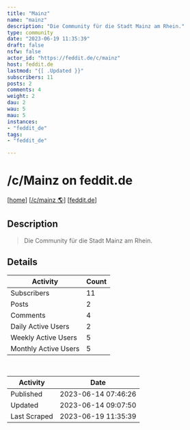 ```yaml
---
title: "Mainz" 
name: "mainz"
description: "Die Community für die Stadt Mainz am Rhein."
type: community
date: "2023-06-19 11:35:39"
draft: false
nsfw: false
actor_id: "https://feddit.de/c/mainz"
host: feddit.de
lastmod: "{[ .Updated }}"
subscribers: 11
posts: 2
comments: 4
weight: 2
dau: 2
wau: 5
mau: 5
instances:
- "feddit_de"
tags: 
- "feddit_de"

---
```


# /c/Mainz on feddit.de

[[home](/)]
[[/c/mainz 🌎](https://feddit.de/c/mainz)]
[[feddit.de](/instances/feddit_de)]


## Description 

<blockquote class="description">
Die Community für die Stadt Mainz am Rhein.
</blockquote>


## Details

| Activity | Count  |
|----------------------|---|
| Subscribers          | 11 |
| Posts                | 2  |
| Comments             | 4  |
| Daily Active Users   | 2  |
| Weekly Active Users  | 5  |
| Monthly Active Users | 5  |

<br>

| Activity | Date |
|----------------------|---|
| Published            | 2023-06-14 07:46:26 |
| Updated              | 2023-06-14 09:07:50 |
| Last Scraped         | 2023-06-19 11:35:39 |
